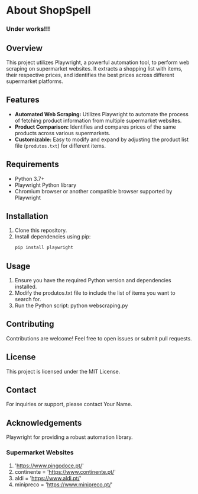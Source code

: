 # About ShopSpell

### Under works!!!

## Overview
This project utilizes Playwright, a powerful automation tool, to perform web scraping on supermarket websites. It extracts a shopping list with items, their respective prices, and identifies the best prices across different supermarket platforms.

## Features
- **Automated Web Scraping:** Utilizes Playwright to automate the process of fetching product information from multiple supermarket websites.
- **Product Comparison:** Identifies and compares prices of the same products across various supermarkets.
- **Customizable:** Easy to modify and expand by adjusting the product list file (`produtos.txt`) for different items.

## Requirements
- Python 3.7+
- Playwright Python library
- Chromium browser or another compatible browser supported by Playwright

## Installation
1. Clone this repository.
2. Install dependencies using pip:
   ```bash
   pip install playwright

## Usage
1. Ensure you have the required Python version and dependencies installed.
2. Modify the produtos.txt file to include the list of items you want to search for.
3. Run the Python script:
    python webscraping.py

## Contributing
Contributions are welcome! Feel free to open issues or submit pull requests.

## License
This project is licensed under the MIT License.

## Contact
For inquiries or support, please contact Your Name.

## Acknowledgements
Playwright for providing a robust automation library.

### Supermarket Websites

1. 'https://www.pingodoce.pt/'
2. continente = 'https://www.continente.pt/'
3. aldi = 'https://www.aldi.pt/'
4. minipreco = 'https://www.minipreco.pt/'
